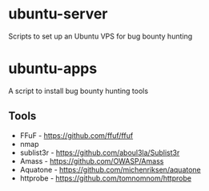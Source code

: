 # ubuntu-server

Scripts to set up an Ubuntu VPS for bug bounty hunting

# ubuntu-apps

A script to install bug bounty hunting tools 
 
## Tools

- FFuF - https://github.com/ffuf/ffuf
- nmap
- sublist3r - https://github.com/aboul3la/Sublist3r
- Amass - https://github.com/OWASP/Amass
- Aquatone - https://github.com/michenriksen/aquatone
- httprobe - https://github.com/tomnomnom/httprobe